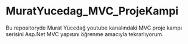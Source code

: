 # MuratYucedag_MVC_ProjeKampi
Bu repositoryde Murat Yücedağ youtube kanalındaki MVC proje kampı serisini Asp.Net MVC yapısını öğrenme amacıyla tekrarlıyorum.
